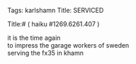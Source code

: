 Tags: karlshamn
Title: SERVICED
  
Title:# ( haiku #1269.6261.407 )  
  
it is the time again  
to impress the garage workers of sweden  
serving the fx35 in khamn  
